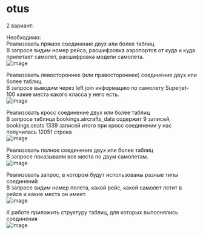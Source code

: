# otus
2 вариант:   
    
Необходимо:  
Реализовать прямое соединение двух или более таблиц  
В запросе видим номер рейса, расшифровка аэропортов от куда и куда прилетает самолет, расшифровка модели самолета.   
![image](https://user-images.githubusercontent.com/108919955/189540007-5baf1326-12fc-4eca-8d29-98262d220a23.png)   
      
Реализовать левостороннее (или правостороннее) соединение двух или более таблиц   
В запросе выводим через left join информацию по самолету Superjet-100 какие места какого класса у него есть.   
![image](https://user-images.githubusercontent.com/108919955/189541126-d4440dae-c0c7-4146-a2c1-637a13f64636.png)  
      
Реализовать кросс соединение двух или более таблиц   
В запросе таблица bookings.aircrafts_data содержит 9 записей, bookings.seats 1339 записей итого при кросс соединении у нас получилась 12051 строка  
![image](https://user-images.githubusercontent.com/108919955/189541700-e933a2f2-e457-4641-9299-fc85499c0bb5.png)   
   
Реализовать полное соединение двух или более таблиц   
В запросе показываем все места по двум самолетам.  
![image](https://user-images.githubusercontent.com/108919955/189542069-3f5f3c5d-604d-4b40-930f-c9a6ef829fad.png)   
   
Реализовать запрос, в котором будут использованы разные типы соединений  
В запросе видим номер полета, какой рейс, какой самолет летит в рейсе и какие места он имеет.   
![image](https://user-images.githubusercontent.com/108919955/189542275-8e58b16c-1f1a-4af3-819d-eaa88b6149d2.png)   
   
К работе приложить структуру таблиц, для которых выполнялись соединения   
![image](https://user-images.githubusercontent.com/108919955/189541087-be6834ce-342e-4b73-a44a-ab36c65b9178.png)

